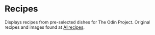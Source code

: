 # Recipes

Displays recipes from pre-selected dishes for The Odin Project. Original recipes and images found at [Allrecipes](https://www.allrecipes.com/).
